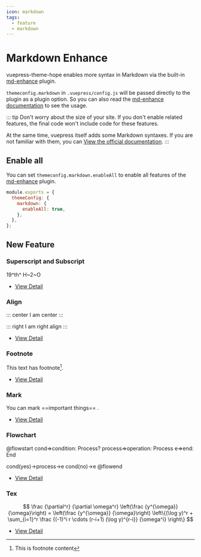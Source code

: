 ```yaml
---
icon: markdown
tags:
  - feature
  - markdown
---
```


# Markdown Enhance

vuepress-theme-hope enables more syntax in Markdown via the built-in [md-enhance](https://vuepress-md-enhance.mrhope.site/) plugin.

`themeconfig.markdown` in `.vuepress/config.js` will be passed directly to the plugin as a plugin option. So you can also read the [md-enhance documentation](https://vuepress-md-enhance.mrhope.site/) to see the usage.

::: tip
Don't worry about the size of your site. If you don't enable related features, the final code won't include code for these features.

At the same time, vuepress itself adds some Markdown syntaxes. If you are not familiar with them, you can [View the official documentation](https://v1.vuepress.vuejs.org/guide/markdown.html).
:::

## Enable all

You can set `themeconfig.markdown.enableAll` to enable all features of the [md-enhance](https://vuepress-md-enhance.mrhope.site/) plugin.

```js {3-5}
module.exports = {
  themeConfig: {
    markdown: {
      enableAll: true,
    },
  },
};
```

## New Feature

### Superscript and Subscript

19^th^ H~2~O

- [View Detail](sup-sub.md)

### Align

::: center
I am center
:::

::: right
I am right align
:::

- [View Detail](align.md)

### Footnote

This text has footnote[^first].

[^first]: This is footnote content

- [View Detail](footnote.md)

### Mark

You can mark ==important things== .

- [View Detail](mark.md)

### Flowchart

@flowstart
cond=>condition: Process?
process=>operation: Process
e=>end: End

cond(yes)->process->e
cond(no)->e
@flowend

- [View Detail](flowchart.md)

### Tex

$$
\frac {\partial^r} {\partial \omega^r} \left(\frac {y^{\omega}} {\omega}\right)
= \left(\frac {y^{\omega}} {\omega}\right) \left\{(\log y)^r + \sum_{i=1}^r \frac {(-1)^i r \cdots (r-i+1) (\log y)^{r-i}} {\omega^i} \right\}
$$

- [View Detail](tex.md)
